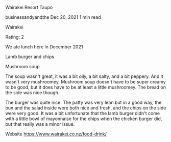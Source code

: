 Wairakei Resort Taupo

businessandyandthe
Dec 20, 2021
1 min read

Wairakei

Rating: 2

We ate lunch here in December 2021

Lamb burger and chips

Mushroom soup

The soup wasn't great, it was a bit oily, a bit salty, and a bit peppery. And it wasn't very mushroomey. Mushroom soup doesn't have to be super creamy to be good, but it does have to be at least a little mushroomey. The bread on the side was nice though.

The burger was quite nice. The patty was very lean but in a good way, the bun and the salad inside were both nice and fresh, and the chips on the side were very good. It was a bit unfortunate that the lamb burger didn't come with a little bowl of mayonnaise for the chips when the chicken burger did, but that really was a minor issue.

Website https://www.wairakei.co.nz/food-drink/